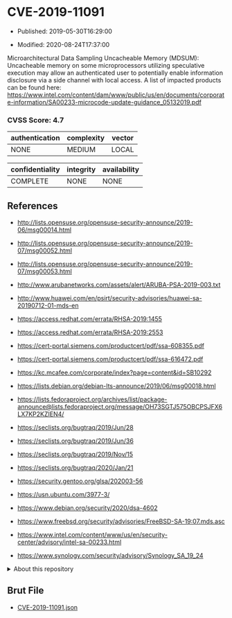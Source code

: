 # CVE-2019-11091

- Published: 2019-05-30T16:29:00

- Modified: 2020-08-24T17:37:00

Microarchitectural Data Sampling Uncacheable Memory (MDSUM): Uncacheable memory on some microprocessors utilizing speculative execution may allow an authenticated user to potentially enable information disclosure via a side channel with local access. A list of impacted products can be found here: https://www.intel.com/content/dam/www/public/us/en/documents/corporate-information/SA00233-microcode-update-guidance_05132019.pdf

### CVSS Score: **4.7**

| authentication | complexity | vector |
| --- | --- | --- |
| NONE | MEDIUM | LOCAL |

| confidentiality | integrity | availability |
| --- | --- | --- |
| COMPLETE | NONE | NONE |

## References

* http://lists.opensuse.org/opensuse-security-announce/2019-06/msg00014.html

* http://lists.opensuse.org/opensuse-security-announce/2019-07/msg00052.html

* http://lists.opensuse.org/opensuse-security-announce/2019-07/msg00053.html

* http://www.arubanetworks.com/assets/alert/ARUBA-PSA-2019-003.txt

* http://www.huawei.com/en/psirt/security-advisories/huawei-sa-20190712-01-mds-en

* https://access.redhat.com/errata/RHSA-2019:1455

* https://access.redhat.com/errata/RHSA-2019:2553

* https://cert-portal.siemens.com/productcert/pdf/ssa-608355.pdf

* https://cert-portal.siemens.com/productcert/pdf/ssa-616472.pdf

* https://kc.mcafee.com/corporate/index?page=content&id=SB10292

* https://lists.debian.org/debian-lts-announce/2019/06/msg00018.html

* https://lists.fedoraproject.org/archives/list/package-announce@lists.fedoraproject.org/message/OH73SGTJ575OBCPSJFX6LX7KP2KZIEN4/

* https://seclists.org/bugtraq/2019/Jun/28

* https://seclists.org/bugtraq/2019/Jun/36

* https://seclists.org/bugtraq/2019/Nov/15

* https://seclists.org/bugtraq/2020/Jan/21

* https://security.gentoo.org/glsa/202003-56

* https://usn.ubuntu.com/3977-3/

* https://www.debian.org/security/2020/dsa-4602

* https://www.freebsd.org/security/advisories/FreeBSD-SA-19:07.mds.asc

* https://www.intel.com/content/www/us/en/security-center/advisory/intel-sa-00233.html

* https://www.synology.com/security/advisory/Synology_SA_19_24

<details>
<summary>About this repository</summary> 

  This repository is part of the project [Live Hack CVE](https://github.com/Live-Hack-CVE). Main website can be found [www.live-hack.org](https://www.live-hack.org) 
  
  Made by [Sn0wAlice](https://github.com/Sn0wAlice) for the people that care about security and need to have a feed of the latest CVEs. Hope you enjoy it, don't forget to star the repo and follow me on [Twitter](https://twitter.com/Sn0wAlice) and [Github](https://github.com/Sn0wAlice). And that is my [personnal website](https://www.alice-snow.me/)

  - [Home Page](https://github.com/Live-Hack-CVE)
  - [Framework](https://github.com/Live-Hack-CVE/cve-framework)
  - [CVE database](https://github.com/Live-Hack-CVE/full_database)
  - [Changelog](https://github.com/Live-Hack-CVE/Changelog)
</details>

## Brut File

* [CVE-2019-11091.json](https://raw.githubusercontent.com/Live-Hack-CVE/full_database/main/cves/2019/CVE-2019-11091.json)

